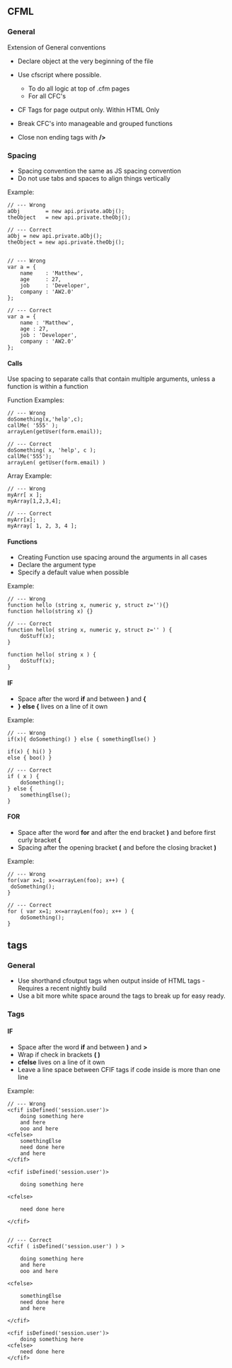 ## CFML

### General

Extension of General conventions

* Declare object at the very beginning of the file

* Use cfscript where possible.
  	* To do all logic at top of .cfm pages
  	* For all CFC's

* CF Tags for page output only. Within HTML Only


* Break CFC's into manageable and grouped functions

* Close non ending tags with **/>**

### Spacing

* Spacing convention the same as JS spacing convention
* Do not use tabs and spaces to align things vertically

Example:

	// --- Wrong
	aObj 		= new api.private.aObj();
	theObject 	= new api.private.theObj();

	// --- Correct
	aObj = new api.private.aObj();
	theObject = new api.private.theObj();


	// --- Wrong
	var a = {
		name 	: 'Matthew',
		age  	: 27,
		job  	: 'Developer',
		company : 'AW2.0'
	};

	// --- Correct
	var a = {
		name : 'Matthew',
		age : 27,
		job : 'Developer',
		company : 'AW2.0'
	};
	

#### Calls

Use spacing to separate calls that contain multiple arguments, unless a function is within a function

Function Examples:

	// --- Wrong
	doSomething(x,'help',c);
	callMe( '555' );
	arrayLen(getUser(form.email));

	// --- Correct
	doSomething( x, 'help', c );
	callMe('555');
	arrayLen( getUser(form.email) )


Array Example:

	// --- Wrong
	myArr[ x ];
	myArray[1,2,3,4];

	// --- Correct 
	myArr[x];
	myArray[ 1, 2, 3, 4 ];


#### Functions

* Creating Function use spacing around the arguments in all cases
* Declare the argument type
* Specify a default value when possible

Example:
	
	// --- Wrong 
	function hello (string x, numeric y, struct z=''){}	
	function hello(string x) {}

	// --- Correct 
	function hello( string x, numeric y, struct z='' ) {
		doStuff(x);
	}

	function hello( string x ) {
		doStuff(x);
	}


#### IF

* Space after the word **if** and between **)** and **{**
* **} else {** lives on a line of it own

Example:

	// --- Wrong
	if(x){ doSomething() } else { somethingElse() }

	if(x) { hi() } 
	else { boo() }

	// --- Correct
	if ( x ) {
		doSomething();
	} else {
		somethingElse();
	}


#### FOR

* Space after the word **for** and after the end bracket **)** and before first curly bracket **{**
* Spacing after the opening bracket **(** and before the closing bracket **)**

Example:
	
	// --- Wrong
	for(var x=1; x<=arrayLen(foo); x++) { 
	 doSomething();
	}

	// --- Correct
	for ( var x=1; x<=arrayLen(foo); x++ ) {
		doSomething();
	}


## tags

### General

* Use shorthand cfoutput tags when output inside of HTML tags - Requires a recent nightly build
* Use a bit more white space around the tags to break up for easy ready.


### Tags

#### IF

* Space after the word **if** and between **)** and **>**
* Wrap if check in brackets **( )**
* **cfelse** lives on a line of it own
* Leave a line space between CFIF tags if code inside is more than one line

Example:

	// --- Wrong
	<cfif isDefined('session.user')>
		doing something here 
		and here
		ooo and here
 	<cfelse>
		somethingElse
		need done here
		and here
	</cfif>

	<cfif isDefined('session.user')>

		doing something here 

 	<cfelse>

		need done here

	</cfif>


	// --- Correct
	<cfif ( isDefined('session.user') ) >
	
		doing something here 
		and here
		ooo and here
 	
	<cfelse>

		somethingElse
		need done here
		and here

	</cfif>

	<cfif isDefined('session.user')>
		doing something here 
 	<cfelse>
		need done here
	</cfif>